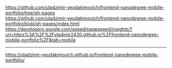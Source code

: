 https://github.com/uladzimir-yeudakimovich/frontend-nanodegree-mobile-portfolio/tree/gh-pages </br>
https://github.com/uladzimir-yeudakimovich/frontend-nanodegree-mobile-portfolio/blob/gh-pages/index.html </br>
https://developers.google.com/speed/pagespeed/insights/?url=https%3A%2F%2Fvladimir2430.github.io%2Ffrontend-nanodegree-mobile-portfolio%2F&tab=mobile <hr/>
https://uladzimir-yeudakimovich.github.io/frontend-nanodegree-mobile-portfolio/
